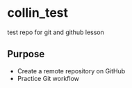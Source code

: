# collin_test
test repo for git and github lesson

## Purpose

- Create a remote repository on GitHub
- Practice Git workflow
